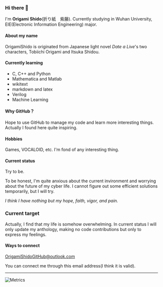 ### Hi there 👋

I'm **Origami Shido**(折り紙　紫藤). Currently studying in Wuhan University, EIE(Electronic Information Engineering) major.

#### About my name

OrigamiShido is originated from Japanese light novel *Date a Live*'s two characters, Tobiichi Origami and Itsuka Shidou.

#### Currently learning

- C, C++ and Python
- Mathematica and Matlab
- wikitext
- markdown and latex
- Verilog
- Machine Learning

#### Why GitHub？

Hope to use GitHub to manage my code and learn more interesting things. Actually I found here quite inspiring.

#### Hobbies

Games, VOCALOID, etc. I'm fond of any interesting thing.

#### Current status

Try to be.

To be honest, I'm quite anxious about the current invironment and worrying about the future of my cyber life. I cannot figure out some efficient solutions temporarily, but I will try.

*I think I have nothing but my hope, faith, vigor, and pain.*

### Current target

<!--Gaining self-identificaion as a girl. Recently the body and appearance anxiety have relieved a little, but still not enough...Still need to learn and practice.-->

Actually, I find that my life is somehow overwhelming. In current status I will only update my anthology, making no code contributions but only to express my feelings.

#### Ways to connect

OrigamiShidoGitHub@outlook.com

You can connect me through this email address(I think it is valid).

--------

![Metrics](https://metrics.lecoq.io/OrigamiShido?template=classic&isocalendar=1&base=header%2C%20activity%2C%20community%2C%20repositories%2C%20metadata&base.indepth=false&base.hireable=false&base.skip=false&isocalendar=false&isocalendar.duration=full-year&config.timezone=Asia%2FBeijing)
<!--
**OrigamiShido/OrigamiShido** is a ✨ _special_ ✨ repository because its `README.md` (this file) appears on your GitHub profile.

Here are some ideas to get you started:

- 🔭 I’m currently working on ...
- 🌱 I’m currently learning ...
- 👯 I’m looking to collaborate on ...
- 🤔 I’m looking for help with ...
- 💬 Ask me about ...
- 📫 How to reach me: ...
- 😄 Pronouns: ...
- ⚡ Fun fact: ...
-->
